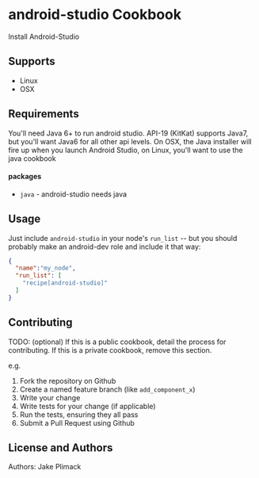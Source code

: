android-studio Cookbook
=======================
Install Android-Studio

Supports
--------
* Linux
* OSX

Requirements
------------
You'll need Java 6+ to run android studio.  API-19 (KitKat) supports Java7, but you'll want Java6 for all other api levels.
On OSX, the Java installer will fire up when you launch Android Studio, on Linux, you'll want to use the java cookbook

#### packages
- `java` - android-studio needs java

Usage
-----
Just include `android-studio` in your node's `run_list` -- but you should probably make an android-dev role and include it that way:

```json
{
  "name":"my_node",
  "run_list": [
    "recipe[android-studio]"
  ]
}
```

Contributing
------------
TODO: (optional) If this is a public cookbook, detail the process for contributing. If this is a private cookbook, remove this section.

e.g.
1. Fork the repository on Github
2. Create a named feature branch (like `add_component_x`)
3. Write your change
4. Write tests for your change (if applicable)
5. Run the tests, ensuring they all pass
6. Submit a Pull Request using Github

License and Authors
-------------------
Authors: Jake Plimack
